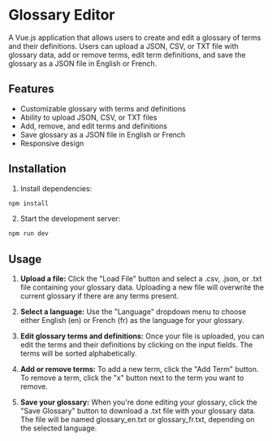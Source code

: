 # Glossary Editor

A Vue.js application that allows users to create and edit a glossary of terms and their definitions. Users can upload a JSON, CSV, or TXT file with glossary data, add or remove terms, edit term definitions, and save the glossary as a JSON file in English or French.

## Features

- Customizable glossary with terms and definitions
- Ability to upload JSON, CSV, or TXT files
- Add, remove, and edit terms and definitions
- Save glossary as a JSON file in English or French
- Responsive design

## Installation

1. Install dependencies:

```bash
npm install
```

2. Start the development server:

```bash
npm run dev
```


## Usage

1. **Upload a file:** Click the "Load File" button and select a .csv, .json, or .txt file containing your glossary data. Uploading a new file will overwrite the current glossary if there are any terms present.

2. **Select a language:** Use the "Language" dropdown menu to choose either English (en) or French (fr) as the language for your glossary.

3. **Edit glossary terms and definitions:** Once your file is uploaded, you can edit the terms and their definitions by clicking on the input fields. The terms will be sorted alphabetically.

4. **Add or remove terms:** To add a new term, click the "Add Term" button. To remove a term, click the "x" button next to the term you want to remove.

5. **Save your glossary:** When you're done editing your glossary, click the "Save Glossary" button to download a .txt file with your glossary data. The file will be named glossary_en.txt or glossary_fr.txt, depending on the selected language.